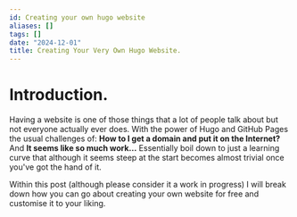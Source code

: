 ```yaml
---
id: Creating your own hugo website
aliases: []
tags: []
date: "2024-12-01"
title: Creating Your Very Own Hugo Website.
---
```

# Introduction. 

Having a website is one of those things that a lot of people talk about but not everyone actually ever does. 
With the power of Hugo and GitHub Pages the usual challenges of: **How to I get a domain and put it on the Internet?**
And **It seems like so much work...** Essentially boil down to just a learning curve that although it seems steep at the
start becomes almost trivial once you've got the hand of it. 

Within this post (although please consider it a work in progress) I will break down how you can go about creating your
own website for free and customise it to your liking. 



